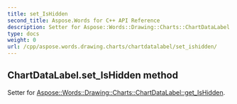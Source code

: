 ```yaml
---
title: set_IsHidden
second_title: Aspose.Words for C++ API Reference
description: Setter for Aspose::Words::Drawing::Charts::ChartDataLabel::get_IsHidden. 
type: docs
weight: 0
url: /cpp/aspose.words.drawing.charts/chartdatalabel/set_ishidden/
---
```

## ChartDataLabel.set_IsHidden method


Setter for [Aspose::Words::Drawing::Charts::ChartDataLabel::get_IsHidden](./get_ishidden/).

